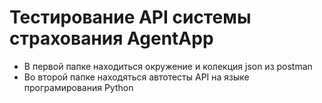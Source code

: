 # Тестирование API системы страхования AgentApp 
* В первой папке находиться окружение и колекция json из postman
* Во второй папке находяться автотесты API на языке програмирования Python
